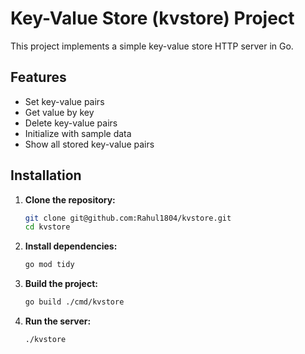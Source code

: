 # Key-Value Store (kvstore) Project

This project implements a simple key-value store HTTP server in Go.

## Features

- Set key-value pairs
- Get value by key
- Delete key-value pairs
- Initialize with sample data
- Show all stored key-value pairs

## Installation

1. **Clone the repository:**

   ```bash
   git clone git@github.com:Rahul1804/kvstore.git
   cd kvstore
2. **Install dependencies:**

    ```bash
    go mod tidy
3. **Build the project:**

    ```bash
    go build ./cmd/kvstore
4. **Run the server:**

    ```bash
    ./kvstore
